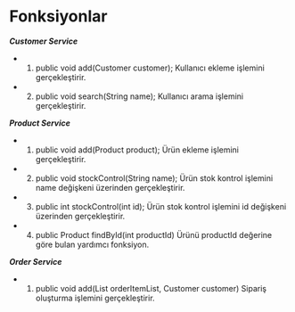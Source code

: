 # Fonksiyonlar 

***Customer Service***
- 1)  public void add(Customer customer);
Kullanıcı ekleme işlemini gerçekleştirir. 

- 2) public void search(String name);
Kullanıcı arama işlemini gerçekleştirir.


 ***Product Service***
- 1) public void add(Product product);
Ürün ekleme işlemini gerçekleştirir.
 
- 2) public void stockControl(String name);
Ürün stok kontrol işlemini name değişkeni üzerinden gerçekleştirir.

- 3) public int stockControl(int id);
Ürün stok kontrol işlemini id değişkeni üzerinden gerçekleştirir.

- 4) public Product findById(int productId)
Ürünü productId değerine göre bulan yardımcı fonksiyon.


 ***Order Service***
- 1) public void add(List<OrderItem> orderItemList, Customer customer)
Sipariş oluşturma işlemini gerçekleştirir.
